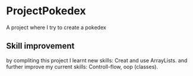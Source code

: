 # ProjectPokedex
A project where I try to create a pokedex

## Skill improvement
by compliting this project I learnt new skills: Creat and use ArrayLists.
and
further improve my current skills: Controll-flow, oop (classes).
